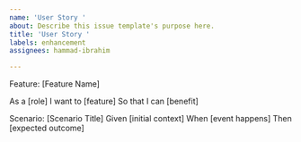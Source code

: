 ```yaml
---
name: 'User Story '
about: Describe this issue template's purpose here.
title: 'User Story '
labels: enhancement
assignees: hammad-ibrahim

---
```


Feature: [Feature Name]

  As a [role]
  I want to [feature]
  So that I can [benefit]

  Scenario: [Scenario Title]
    Given [initial context]
    When [event happens]
    Then [expected outcome]

